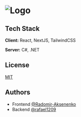 
# ![Logo](https://i.ibb.co/DD5Z7PTJ/Logo.png)




## Tech Stack

**Client:** React, NextJS, TailwindCSS

**Server:** C#, .NET


## License

[MIT](https://choosealicense.com/licenses/mit/)


## Authors

- Frontend [@Radomir-Aksenenko](https://github.com/Radomir-Aksenenko)
- Backend [@rafael1209](https://github.com/rafael1209)


